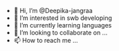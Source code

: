 - 👋 Hi, I’m @Deepika-jangraa
- 👀 I’m interested in swb developing
- 🌱 I’m currently learning languages
- 💞️ I’m looking to collaborate on ...
- 📫 How to reach me ...

<!---
Deepika-jangraa/Deepika-jangraa is a ✨ special ✨ repository because its `README.md` (this file) appears on your GitHub profile.
You can click the Preview link to take a look at your changes.
--->
